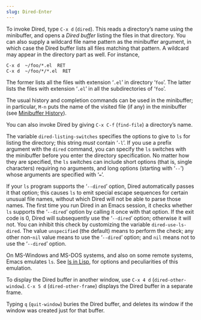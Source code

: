 ```yaml
---
slug: Dired-Enter
---
```


To invoke Dired, type `C-x d` (`dired`). This reads a directory’s name using the minibuffer, and opens a *Dired buffer* listing the files in that directory. You can also supply a wildcard file name pattern as the minibuffer argument, in which case the Dired buffer lists all files matching that pattern. A wildcard may appear in the directory part as well. For instance,

```lisp
C-x d  ~/foo/*.el  RET
C-x d  ~/foo/*/*.el  RET
```

The former lists all the files with extension ‘`.el`’ in directory ‘`foo`’. The latter lists the files with extension ‘`.el`’ in all the subdirectories of ‘`foo`’.

The usual history and completion commands can be used in the minibuffer; in particular, `M-n` puts the name of the visited file (if any) in the minibuffer (see [Minibuffer History](Minibuffer-History)).

You can also invoke Dired by giving `C-x C-f` (`find-file`) a directory’s name.

The variable `dired-listing-switches` specifies the options to give to `ls` for listing the directory; this string *must* contain ‘`-l`’. If you use a prefix argument with the `dired` command, you can specify the `ls` switches with the minibuffer before you enter the directory specification. No matter how they are specified, the `ls` switches can include short options (that is, single characters) requiring no arguments, and long options (starting with ‘`--`’) whose arguments are specified with ‘`=`’.

If your `ls` program supports the ‘`--dired`’ option, Dired automatically passes it that option; this causes `ls` to emit special escape sequences for certain unusual file names, without which Dired will not be able to parse those names. The first time you run Dired in an Emacs session, it checks whether `ls` supports the ‘`--dired`’ option by calling it once with that option. If the exit code is 0, Dired will subsequently use the ‘`--dired`’ option; otherwise it will not. You can inhibit this check by customizing the variable `dired-use-ls-dired`. The value `unspecified` (the default) means to perform the check; any other non-`nil` value means to use the ‘`--dired`’ option; and `nil` means not to use the ‘`--dired`’ option.

On MS-Windows and MS-DOS systems, and also on some remote systems, Emacs emulates `ls`. See [ls in Lisp](ls-in-Lisp), for options and peculiarities of this emulation.

To display the Dired buffer in another window, use `C-x 4 d` (`dired-other-window`). `C-x 5 d` (`dired-other-frame`) displays the Dired buffer in a separate frame.

Typing `q` (`quit-window`) buries the Dired buffer, and deletes its window if the window was created just for that buffer.
